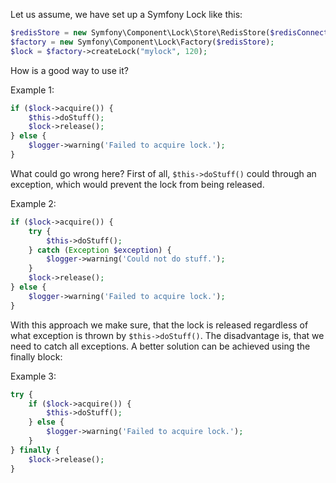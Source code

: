 Let us assume, we have set up a Symfony Lock like this:

```PHP
$redisStore = new Symfony\Component\Lock\Store\RedisStore($redisConnection);
$factory = new Symfony\Component\Lock\Factory($redisStore);
$lock = $factory->createLock("mylock", 120);
```

How is a good way to use it?

Example 1:
```PHP
if ($lock->acquire()) {
    $this->doStuff();
    $lock->release();
} else {
    $logger->warning('Failed to acquire lock.');
}
```

What could go wrong here? First of all, `$this->doStuff()` could through an exception, which would prevent the lock from being released.

Example 2:
```php
if ($lock->acquire()) {
    try {
        $this->doStuff();
    } catch (Exception $exception) {
        $logger->warning('Could not do stuff.');
    }
    $lock->release();
} else {
    $logger->warning('Failed to acquire lock.');
}
```

With this approach we make sure, that the lock is released regardless of what exception is thrown by `$this->doStuff()`. The disadvantage is, that we need to catch all exceptions.
A better solution can be achieved using the finally block:

Example 3:
```PHP
try {
    if ($lock->acquire()) {
        $this->doStuff();
    } else {
        $logger->warning('Failed to acquire lock.');
    }
} finally {
    $lock->release();
}
```
